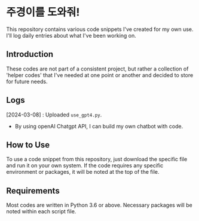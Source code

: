 # 주경이를 도와줘!

This repository contains various code snippets I've created for my own use. I'll log daily entries about what I've been working on.

## Introduction

These codes are not part of a consistent project, but rather a collection of 'helper codes' that I've needed at one point or another and decided to store for future needs.

## Logs

[2024-03-08] : Uploaded `use_gpt4.py`. 
  - By using openAI Chatgpt API, I can build my own chatbot with code.

## How to Use

To use a code snippet from this repository, just download the specific file and run it on your own system. If the code requires any specific environment or packages, it will be noted at the top of the file.

## Requirements

Most codes are written in Python 3.6 or above. Necessary packages will be noted within each script file.